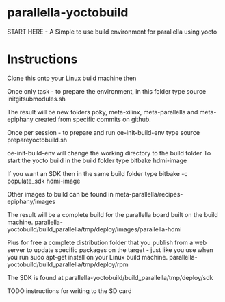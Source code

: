 parallella-yoctobuild
=====================

START HERE - A Simple to use build environment for parallella using yocto

Instructions
============

Clone this onto your Linux build machine then

Once only task - to prepare the environment, in this folder type
   source initgitsubmodules.sh

The result will be new folders poky, meta-xilinx, meta-parallella
and meta-epiphany created from specific commits on github.

Once per session - to prepare and run oe-init-build-env type
   source prepareyoctobuild.sh

oe-init-build-env will change the working directory to the build folder
To start the yocto build in the build folder type
   bitbake hdmi-image

If you want an SDK then in the same build folder type
   bitbake -c populate_sdk hdmi-image

Other images to build can be found in meta-parallella/recipes-epiphany/images

The result will be a complete build for the parallella board built on
the build machine.
   parallella-yoctobuild/build_parallella/tmp/deploy/images/parallella-hdmi

Plus for free a complete distribution folder that you publish from a web server 
to update specific packages on the target - just like you use when you run
sudo apt-get install on your Linux build machine.
   parallella-yoctobuild/build_parallella/tmp/deploy/rpm

The SDK is found at
   parallella-yoctobuild/build_parallella/tmp/deploy/sdk

TODO instructions for writing to the SD card
